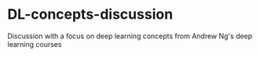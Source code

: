 # DL-concepts-discussion
Discussion with a focus on deep learning concepts from Andrew Ng's deep learning courses

